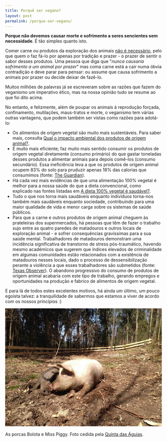 ```yaml
---
title: Porquê ser vegano?
layout: post
permalink: /porque-ser-vegano/
---
```

**Porque não devemos causar morte e sofrimento a seres sencientes sem necessidade**. É tão simples quanto isto.

Comer carne ou produtos da exploração dos animais [não é necessário](/a-dieta-100-vegetal-e-saudavel/), pelo que quem o faz fá-lo por apenas por tradição e prazer - o prazer de sentir o sabor desses produtos. Uma pessoa que diga que "*nunca causaria sofrimento a um animal por prazer*" mas coma carne está a cair numa óbvia contradição e deve parar para pensar: ou assume que causa sofrimento a animais por prazer ou decide deixar de fazê-lo.

Muitos milhões de palavras já se escreveram sobre as razões que fazem do veganismo um imperativo ético, mas na nossa opinião tudo se resume ao que foi dito acima.

No entanto, e felizmente, além de poupar os animais à reprodução forçada, confinamento, mutilações, maus-tratos e morte, o veganismo tem várias outras vantagens, que podem também ser vistas como razões para adotá-lo:
* Os alimentos de origem vegetal são muito mais sustentáveis. Para saber mais, consulta [Qual o impacto ambiental dos produtos de origem animal?](/qual-o-impacto-ambiental-dos-produtos-de-origem-animal/).
* É muito mais eficiente; faz muito mais sentido consumir os produtos de origem vegetal diretamente (consumo primário) do que gastar toneladas desses produtos a alimentar animais para depois comê-los (consumo secundário). Essa ineficiência leva a que os produtos de origem animal ocupem 83% do solo para pruduzir apenas 18% das calorias que consumimos (fonte: [The Guardian](https://www.theguardian.com/environment/2018/may/31/avoiding-meat-and-dairy-is-single-biggest-way-to-reduce-your-impact-on-earth)).
* Há cada vez mais evidências de que uma alimentação 100% vegetal é melhor para a nossa saúde do que a dieta convencional, como explicado nas fontes listadas em [A dieta 100% vegetal é saudável?](/a-dieta-100-vegetal-e-saudavel/).
* Tudo o que nos torna mais saudáveis enquanto indivíduos torna-nos também mais saudáveis enquanto sociedade, contribuindo para uma maior qualidade de vida e menor carga sobre os sistemas de saúde públicos.
* Para que a carne e outros produtos de origem animal cheguem às prateleiras dos supermercados, há pessoas que têm de fazer o trabalho sujo entre as quatro paredes de matadouros e outros locais de exploração animal - e sofrer consequências gravíssimas para a sua saúde mental. Trabalhadores de matadouros demonstram uma incidência significativa de transtorno de stress pós-traumático, havendo mesmo académicos que sugerem que índices elevados de criminalidade em algumas comunidades estão relacionados com a existência de matadouros nesses locais, dado o processo de dessensibilização perante a violência a que esses trabalhadores são submetidos (fonte: [Texas Observer](https://www.texasobserver.org/ptsd-in-the-slaughterhouse/)). O abandono progressivo do consumo de produtos de origem animal acabaria com este tipo de trabalho, gerando empregos e oportunidades na produção e fabrico de alimentos de origem vegetal.

E para lá de todos estes excelentes motivos, há ainda um último, um pouco egoísta talvez: a tranquilidade de sabermos que estamos a viver de acordo com os nossos princípios :)

![[Foto das porcas Bolota e Miss Piggy na Quinta das Águias]](/assets/images/quinta_aguias_porcas.jpg "As porcas Bolota e Miss Piggy na Quinta das Águias")

<div class="img-caption">As porcas Bolota e Miss Piggy. Foto cedida pela <a href="https://www.facebook.com/FreedomFarmIsrael/photos/1289742411203944">Quinta das Águias</a>.</div>
